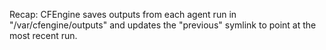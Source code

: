 Recap: CFEngine saves outputs from each agent run in
"/var/cfengine/outputs" and updates the "previous" symlink to point at
the most recent run.

